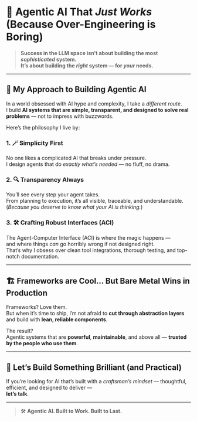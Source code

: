 # 🧠 Agentic AI That *Just Works* (Because Over-Engineering is Boring)

> **Success in the LLM space isn’t about building the most *sophisticated* system.  
> It’s about building the *right* system — for *your* needs.**

---

## 🚀 My Approach to Building Agentic AI

In a world obsessed with AI hype and complexity, I take a *different route*.  
I build **AI systems that are simple, transparent, and designed to solve real problems** — not to impress with buzzwords.

Here’s the philosophy I live by:

### 1. 🪄 **Simplicity First**
No one likes a complicated AI that breaks under pressure.  
I design agents that do *exactly what’s needed* — no fluff, no drama.

### 2. 🔍 **Transparency Always**
You’ll see every step your agent takes.  
From planning to execution, it’s all visible, traceable, and understandable.  
(*Because you deserve to know what your AI is thinking.*)

### 3. 🛠️ **Crafting Robust Interfaces (ACI)**
The Agent-Computer Interface (ACI) is where the magic happens —  
and where things *can* go horribly wrong if not designed right.  
That’s why I obsess over clean tool integrations, thorough testing, and top-notch documentation.

---

## 🏗️ Frameworks are Cool... But Bare Metal Wins in Production

Frameworks? Love them.  
But when it’s time to ship, I’m not afraid to **cut through abstraction layers** and build with **lean, reliable components**.

The result?  
Agentic systems that are **powerful**, **maintainable**, and above all — **trusted by the people who use them**.

---

## 🤝 Let’s Build Something Brilliant (and Practical)

If you’re looking for AI that’s built with a *craftsman’s mindset* — thoughtful, efficient, and designed to deliver —  
**let’s talk**.

---

> 🛠️ **Agentic AI. Built to Work. Built to Last.**

